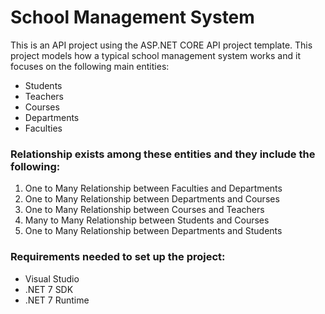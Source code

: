 # School Management System
This is an API project using the ASP.NET CORE API project template.
This project models how a typical school management system works and it focuses on the following main entities:
 - Students
 - Teachers
 - Courses
 - Departments
 - Faculties
### Relationship exists among these entities and they include the following:
1. One to Many Relationship between Faculties and Departments
2. One to Many Relationship between Departments and Courses
3. One to Many Relationship between Courses and Teachers
4. Many to Many Relationship between Students and Courses
5. One to Many Relationship between Departments and Students
   
### Requirements needed to set up the project:
- Visual Studio
- .NET 7 SDK
- .NET 7 Runtime
  
